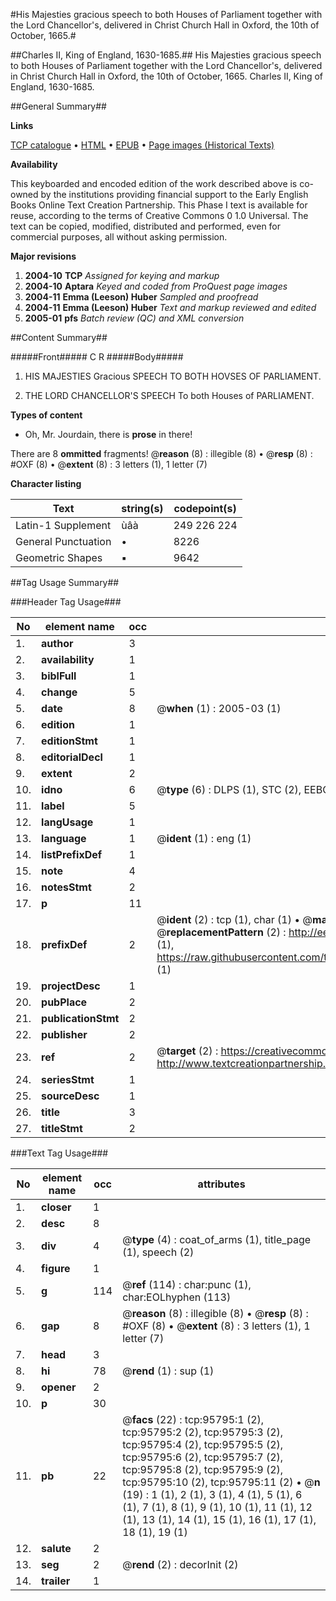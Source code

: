 #His Majesties gracious speech to both Houses of Parliament together with the Lord Chancellor's, delivered in Christ Church Hall in Oxford, the 10th of October, 1665.#

##Charles II, King of England, 1630-1685.##
His Majesties gracious speech to both Houses of Parliament together with the Lord Chancellor's, delivered in Christ Church Hall in Oxford, the 10th of October, 1665.
Charles II, King of England, 1630-1685.

##General Summary##

**Links**

[TCP catalogue](http://www.ota.ox.ac.uk/tcp/)  • 
[HTML](http://tei.it.ox.ac.uk/tcp/Texts-HTML/free/A32/A32263.html)  • 
[EPUB](http://tei.it.ox.ac.uk/tcp/Texts-EPUB/free/A32/A32263.epub) • 
[Page images (Historical Texts)](https://data.historicaltexts.jisc.ac.uk/view?pubId=eebo-12937245e&pageId=eebo-12937245e-95795-1)

**Availability**

This keyboarded and encoded edition of the
	       work described above is co-owned by the institutions
	       providing financial support to the Early English Books
	       Online Text Creation Partnership. This Phase I text is
	       available for reuse, according to the terms of Creative
	       Commons 0 1.0 Universal. The text can be copied,
	       modified, distributed and performed, even for
	       commercial purposes, all without asking permission.

**Major revisions**

1. __2004-10__ __TCP__ *Assigned for keying and markup*
1. __2004-10__ __Aptara__ *Keyed and coded from ProQuest page images*
1. __2004-11__ __Emma (Leeson) Huber__ *Sampled and proofread*
1. __2004-11__ __Emma (Leeson) Huber__ *Text and markup reviewed and edited*
1. __2005-01__ __pfs__ *Batch review (QC) and XML conversion*

##Content Summary##

#####Front#####
C R
#####Body#####

1. HIS MAJESTIES
Gracious
SPEECH
TO
BOTH HOVSES
OF
PARLIAMENT.

1. THE
LORD CHANCELLOR'S
SPEECH
To both Houses of
PARLIAMENT.

**Types of content**

  * Oh, Mr. Jourdain, there is **prose** in there!

There are 8 **ommitted** fragments! 
 @__reason__ (8) : illegible (8)  •  @__resp__ (8) : #OXF (8)  •  @__extent__ (8) : 3 letters (1), 1 letter (7)

**Character listing**


|Text|string(s)|codepoint(s)|
|---|---|---|
|Latin-1 Supplement|ùâà|249 226 224|
|General Punctuation|•|8226|
|Geometric Shapes|▪|9642|

##Tag Usage Summary##

###Header Tag Usage###

|No|element name|occ|attributes|
|---|---|---|---|
|1.|__author__|3||
|2.|__availability__|1||
|3.|__biblFull__|1||
|4.|__change__|5||
|5.|__date__|8| @__when__ (1) : 2005-03 (1)|
|6.|__edition__|1||
|7.|__editionStmt__|1||
|8.|__editorialDecl__|1||
|9.|__extent__|2||
|10.|__idno__|6| @__type__ (6) : DLPS (1), STC (2), EEBO-CITATION (1), OCLC (1), VID (1)|
|11.|__label__|5||
|12.|__langUsage__|1||
|13.|__language__|1| @__ident__ (1) : eng (1)|
|14.|__listPrefixDef__|1||
|15.|__note__|4||
|16.|__notesStmt__|2||
|17.|__p__|11||
|18.|__prefixDef__|2| @__ident__ (2) : tcp (1), char (1)  •  @__matchPattern__ (2) : ([0-9\-]+):([0-9IVX]+) (1), (.+) (1)  •  @__replacementPattern__ (2) : http://eebo.chadwyck.com/downloadtiff?vid=$1&page=$2 (1), https://raw.githubusercontent.com/textcreationpartnership/Texts/master/tcpchars.xml#$1 (1)|
|19.|__projectDesc__|1||
|20.|__pubPlace__|2||
|21.|__publicationStmt__|2||
|22.|__publisher__|2||
|23.|__ref__|2| @__target__ (2) : https://creativecommons.org/publicdomain/zero/1.0/ (1), http://www.textcreationpartnership.org/docs/. (1)|
|24.|__seriesStmt__|1||
|25.|__sourceDesc__|1||
|26.|__title__|3||
|27.|__titleStmt__|2||


###Text Tag Usage###

|No|element name|occ|attributes|
|---|---|---|---|
|1.|__closer__|1||
|2.|__desc__|8||
|3.|__div__|4| @__type__ (4) : coat_of_arms (1), title_page (1), speech (2)|
|4.|__figure__|1||
|5.|__g__|114| @__ref__ (114) : char:punc (1), char:EOLhyphen (113)|
|6.|__gap__|8| @__reason__ (8) : illegible (8)  •  @__resp__ (8) : #OXF (8)  •  @__extent__ (8) : 3 letters (1), 1 letter (7)|
|7.|__head__|3||
|8.|__hi__|78| @__rend__ (1) : sup (1)|
|9.|__opener__|2||
|10.|__p__|30||
|11.|__pb__|22| @__facs__ (22) : tcp:95795:1 (2), tcp:95795:2 (2), tcp:95795:3 (2), tcp:95795:4 (2), tcp:95795:5 (2), tcp:95795:6 (2), tcp:95795:7 (2), tcp:95795:8 (2), tcp:95795:9 (2), tcp:95795:10 (2), tcp:95795:11 (2)  •  @__n__ (19) : 1 (1), 2 (1), 3 (1), 4 (1), 5 (1), 6 (1), 7 (1), 8 (1), 9 (1), 10 (1), 11 (1), 12 (1), 13 (1), 14 (1), 15 (1), 16 (1), 17 (1), 18 (1), 19 (1)|
|12.|__salute__|2||
|13.|__seg__|2| @__rend__ (2) : decorInit (2)|
|14.|__trailer__|1||
